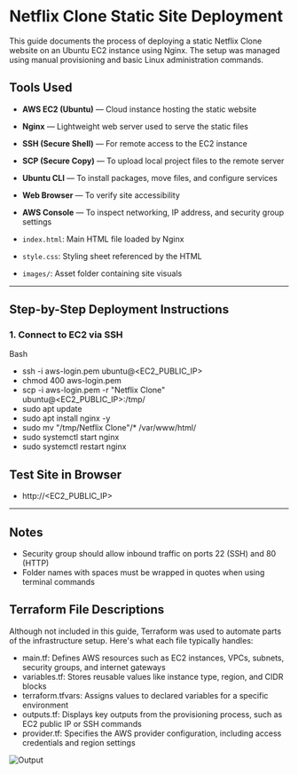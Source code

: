 # Netflix Clone Static Site Deployment

This guide documents the process of deploying a static Netflix Clone website on an Ubuntu EC2 instance using Nginx. The setup was managed using manual provisioning and basic Linux administration commands.

## Tools Used

- **AWS EC2 (Ubuntu)** — Cloud instance hosting the static website
- **Nginx** — Lightweight web server used to serve the static files
- **SSH (Secure Shell)** — For remote access to the EC2 instance
- **SCP (Secure Copy)** — To upload local project files to the remote server
- **Ubuntu CLI** — To install packages, move files, and configure services
- **Web Browser** — To verify site accessibility
- **AWS Console** — To inspect networking, IP address, and security group settings

- `index.html`: Main HTML file loaded by Nginx
- `style.css`: Styling sheet referenced by the HTML
- `images/`: Asset folder containing site visuals
  
---
## Step-by-Step Deployment Instructions

### 1. Connect to EC2 via SSH

Bash
- ssh -i aws-login.pem ubuntu@<EC2_PUBLIC_IP>
- chmod 400 aws-login.pem
- scp -i aws-login.pem -r "Netflix Clone" ubuntu@<EC2_PUBLIC_IP>:/tmp/
- sudo apt update
- sudo apt install nginx -y
- sudo mv "/tmp/Netflix Clone"/* /var/www/html/
- sudo systemctl start nginx
- sudo systemctl restart nginx

## Test Site in Browser
- http://<EC2_PUBLIC_IP>

---
## Notes
- Security group should allow inbound traffic on ports 22 (SSH) and 80 (HTTP)
- Folder names with spaces must be wrapped in quotes when using terminal commands
  
## Terraform File Descriptions
Although not included in this guide, Terraform was used to automate parts of the infrastructure setup. Here's what each file typically handles:
- main.tf: Defines AWS resources such as EC2 instances, VPCs, subnets, security groups, and internet gateways
- variables.tf: Stores reusable values like instance type, region, and CIDR blocks
- terraform.tfvars: Assigns values to declared variables for a specific environment
- outputs.tf: Displays key outputs from the provisioning process, such as EC2 public IP or SSH commands
- provider.tf: Specifies the AWS provider configuration, including access credentials and region settings

![Output](https://github.com/user-attachments/assets/3bcc5f1a-1bd2-4da5-bdee-54fdaf86a242)
